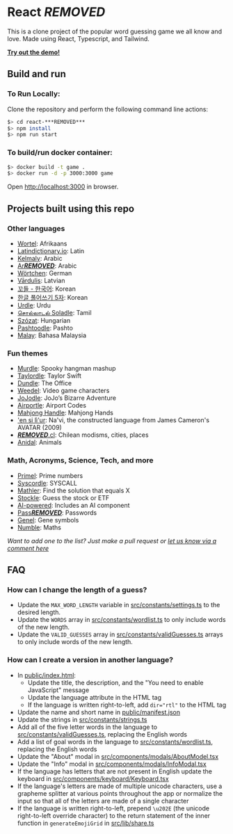 # React ***REMOVED***

This is a clone project of the popular word guessing game we all know and love. Made using React, Typescript, and Tailwind.

[**Try out the demo!**](https://***REMOVED***.vercel.app/)

## Build and run

### To Run Locally:

Clone the repository and perform the following command line actions:

```bash
$> cd react-***REMOVED***
$> npm install
$> npm run start
```

### To build/run docker container:

```bash
$> docker build -t game .
$> docker run -d -p 3000:3000 game
```

Open [http://localhost:3000](http://localhost:3000) in browser.

## Projects built using this repo

### Other languages

- [Wortel](https://wortel.wrintiewaar.co.za): Afrikaans
- [Latindictionary.io](https://***REMOVED***.latindictionary.io/): Latin
- [Kelmaly](https://kelmaly.com/): Arabic
- [Ar***REMOVED***](https://ar***REMOVED***.netlify.app/): Arabic
- [Wörtchen](https://woertchen.sofacoach.de): German
- [Vārdulis](***REMOVED***.lielakeda.lv/): Latvian
- [꼬들 - 한국어](https://belorin.github.io/): Korean
- [한글 풀어쓰기 5자](https://nakosung.github.io/***REMOVED***/): Korean
- [Urdle](https://urdle.chaoticity.com/): Urdu
- [சொல்லாடல் Soladle](https://omtamil.com/soladle): Tamil
- [Szózat](https://szozat.miklosdanka.com/): Hungarian
- [Pashtoodle](https://pashtoodle.lingdocs.com): Pashto
- [Malay](https://malay-***REMOVED***.netlify.app/): Bahasa Malaysia

### Fun themes

- [Murdle](https://murdle.vercel.app/): Spooky hangman mashup
- [Taylordle](https://www.taylordle.com/): Taylor Swift
- [Dundle](https://dundle.dunmiffcord.com/): The Office
- [Weedel](https://meetmeinouter.space/***REMOVED***/): Video game characters
- [JoJodle](https://jojo-news.com/fun/jojodle/): JoJo’s Bizarre Adventure
- [Airportle](https://airportle.scottscheapflights.com/): Airport Codes
- [Mahjong Handle](https://mahjong-handle.update.sh/): Mahjong Hands
- ['en si lì'ur](https://tirea.learnnavi.org/***REMOVED***): Na'vi, the constructed language from James Cameron's AVATAR (2009)
- [***REMOVED***.cl](***REMOVED***.cl): Chilean modisms, cities, places
- [Anidal](https://anidal-abrarhayat.web.app/): Animals

### Math, Acronyms, Science, Tech, and more

- [Primel](https://converged.yt/primel/): Prime numbers
- [Syscordle](https://nezza.github.io/syscordle/): SYSCALL
- [Mathler](https://www.mathler.com/): Find the solution that equals X
- [Stockle](https://stockle.win/): Guess the stock or ETF
- [AI-powered](https://github.com/asirota/***REMOVED***-ai): Includes an AI component
- [Pass***REMOVED***](https://pass***REMOVED***.sp8c3.com/): Passwords
- [Genel](https://andrewholding.github.io/gene-***REMOVED***/): Gene symbols
- [Numble](https://rbrignall.github.io/numble/): Maths

_Want to add one to the list? Just make a pull request or [let us know via a comment here](https://github.com/cwackerfuss/react-***REMOVED***/issues/120)_

## FAQ

### How can I change the length of a guess?

- Update the `MAX_WORD_LENGTH` variable in [src/constants/settings.ts](src/constants/settings.ts) to the desired length.
- Update the `WORDS` array in [src/constants/wordlist.ts](src/constants/wordlist.ts) to only include words of the new length.
- Update the `VALID_GUESSES` array in [src/constants/validGuesses.ts](src/constants/validGuesses.ts) arrays to only include words of the new length.

### How can I create a version in another language?

- In [public/index.html](public/index.html):
  - Update the title, the description, and the "You need to enable JavaScript" message
  - Update the language attribute in the HTML tag
  - If the language is written right-to-left, add `dir="rtl"` to the HTML tag
- Update the name and short name in [public/manifest.json](public/manifest.json)
- Update the strings in [src/constants/strings.ts](src/constants/strings.ts)
- Add all of the five letter words in the language to [src/constants/validGuesses.ts](src/constants/validGuesses.ts), replacing the English words
- Add a list of goal words in the language to [src/constants/wordlist.ts](src/constants/wordlist.ts), replacing the English words
- Update the "About" modal in [src/components/modals/AboutModel.tsx](src/components/modals/AboutModel.tsx)
- Update the "Info" modal in [src/components/modals/InfoModal.tsx](src/components/modals/InfoModal.tsx)
- If the language has letters that are not present in English update the keyboard in [src/components/keyboard/Keyboard.tsx](src/components/keyboard/Keyboard.tsx)
- If the language's letters are made of multiple unicode characters, use a grapheme splitter at various points throughout the app or normalize the input so that all of the letters are made of a single character
- If the language is written right-to-left, prepend `\u202E` (the unicode right-to-left override character) to the return statement of the inner function in `generateEmojiGrid` in [src/lib/share.ts](src/lib/share.ts)

